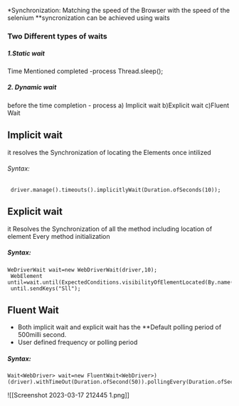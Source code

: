 *Synchronization: Matching the speed of the Browser with the speed of the selenium 
**syncronization can be achieved using waits

### Two Different types of waits

##### 1.Static wait
  Time Mentioned completed -process 
     Thread.sleep();
##### 2. Dynamic wait
before the time completion - process
a) Implicit wait
b)Explicit wait
c)Fluent Wait

## Implicit wait
it resolves the Synchronization of locating the Elements once intilized
###### Syntax: 
     driver.manage().timeouts().implicitlyWait(Duration.ofSeconds(10));

## Explicit wait

it Resolves the Synchronization of all the method including location of element 
Every method initialization
##### Syntax:
    WeDriverWait wait=new WebDriverWait(driver,10);
	 WebElement         until=wait.until(ExpectedConditions.visibilityOfElementLocated(By.name("username")));
	 until.sendKeys("Sll");

## Fluent Wait
- Both implicit wait and explicit wait has the **Default polling period of 500milli second.
- User defined frequency or polling period
##### Syntax:
    Wait<WebDriver> wait=new FluentWait<WebDriver>)(driver).withTimeOut(Duration.ofSecond(50)).pollingEvery(Duration.ofSecond(10)).ignoring(Exception.class);  

![[Screenshot 2023-03-17 212445 1.png]]


